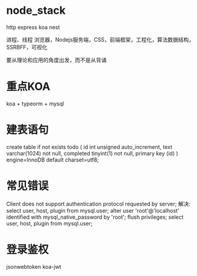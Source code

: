 # node_stack

http
express
koa
nest

进程、线程
浏览器，Nodejs服务端，CSS，前端框架，工程化，算法数据结构，SSRBFF，可视化

要从理论和应用的角度出发，而不是从背诵

# 重点KOA
koa + typeorm + mysql

# 建表语句
create table if not exists todo (
  id int unsigned auto_increment,
  text varchar(1024) not null,
  completed tinyint(1) not null,
  primary key (id)
) engine=InnoDB default charset=utf8;

# 常见错误
Client does not support authentication protocol requested by server;
解决: 
  select user, host, plugin from mysql.user;
  alter user 'root'@'localhost' identified with mysql_native_password by 'root';
  flush privileges;
  select user, host, plugin from mysql.user;

# 登录鉴权
jsonwebtoken
koa-jwt
